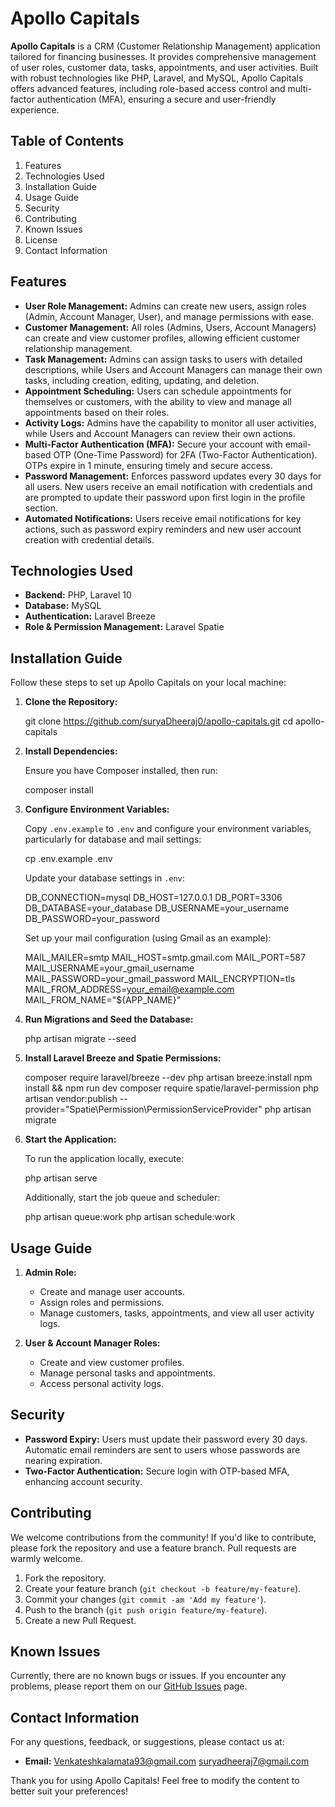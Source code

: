 # Apollo Capitals

**Apollo Capitals** is a CRM (Customer Relationship Management) application tailored for financing businesses. It provides comprehensive management of user roles, customer data, tasks, appointments, and user activities. Built with robust technologies like PHP, Laravel, and MySQL, Apollo Capitals offers advanced features, including role-based access control and multi-factor authentication (MFA), ensuring a secure and user-friendly experience.

## Table of Contents

1. Features
2. Technologies Used
3. Installation Guide
4. Usage Guide
5. Security
6. Contributing
7. Known Issues
8. License
9. Contact Information

## Features

- **User Role Management:** Admins can create new users, assign roles (Admin, Account Manager, User), and manage permissions with ease.
- **Customer Management:** All roles (Admins, Users, Account Managers) can create and view customer profiles, allowing efficient customer relationship management.
- **Task Management:** Admins can assign tasks to users with detailed descriptions, while Users and Account Managers can manage their own tasks, including creation, editing, updating, and deletion.
- **Appointment Scheduling:** Users can schedule appointments for themselves or customers, with the ability to view and manage all appointments based on their roles.
- **Activity Logs:** Admins have the capability to monitor all user activities, while Users and Account Managers can review their own actions.
- **Multi-Factor Authentication (MFA):** Secure your account with email-based OTP (One-Time Password) for 2FA (Two-Factor Authentication). OTPs expire in 1 minute, ensuring timely and secure access.
- **Password Management:** Enforces password updates every 30 days for all users. New users receive an email notification with credentials and are prompted to update their password upon first login in the profile section.
- **Automated Notifications:** Users receive email notifications for key actions, such as password expiry reminders and new user account creation with credential details.

## Technologies Used

- **Backend:** PHP, Laravel 10
- **Database:** MySQL
- **Authentication:** Laravel Breeze
- **Role & Permission Management:** Laravel Spatie

## Installation Guide

Follow these steps to set up Apollo Capitals on your local machine:

1. **Clone the Repository:**


   git clone https://github.com/suryaDheeraj0/apollo-capitals.git
   cd apollo-capitals
 

2. **Install Dependencies:**

   Ensure you have Composer installed, then run:


   composer install
  

3. **Configure Environment Variables:**

   Copy `.env.example` to `.env` and configure your environment variables, particularly for database and mail settings:

   cp .env.example .env


   Update your database settings in `.env`:


   DB_CONNECTION=mysql
   DB_HOST=127.0.0.1
   DB_PORT=3306
   DB_DATABASE=your_database
   DB_USERNAME=your_username
   DB_PASSWORD=your_password
 

   Set up your mail configuration (using Gmail as an example):


   MAIL_MAILER=smtp
   MAIL_HOST=smtp.gmail.com
   MAIL_PORT=587
   MAIL_USERNAME=your_gmail_username
   MAIL_PASSWORD=your_gmail_password
   MAIL_ENCRYPTION=tls
   MAIL_FROM_ADDRESS=your_email@example.com
   MAIL_FROM_NAME="${APP_NAME}"


4. **Run Migrations and Seed the Database:**


   php artisan migrate --seed
 

5. **Install Laravel Breeze and Spatie Permissions:**


   composer require laravel/breeze --dev
   php artisan breeze:install
   npm install && npm run dev
   composer require spatie/laravel-permission
   php artisan vendor:publish --provider="Spatie\Permission\PermissionServiceProvider"
   php artisan migrate
   

6. **Start the Application:**

   To run the application locally, execute:

  
   php artisan serve
 

   Additionally, start the job queue and scheduler:

  
   php artisan queue:work
   php artisan schedule:work
 

## Usage Guide

1. **Admin Role:**
   - Create and manage user accounts.
   - Assign roles and permissions.
   - Manage customers, tasks, appointments, and view all user activity logs.

2. **User & Account Manager Roles:**
   - Create and view customer profiles.
   - Manage personal tasks and appointments.
   - Access personal activity logs.

## Security

- **Password Expiry:** Users must update their password every 30 days. Automatic email reminders are sent to users whose passwords are nearing expiration.
- **Two-Factor Authentication:** Secure login with OTP-based MFA, enhancing account security.

## Contributing

We welcome contributions from the community! If you'd like to contribute, please fork the repository and use a feature branch. Pull requests are warmly welcome.

1. Fork the repository.
2. Create your feature branch (`git checkout -b feature/my-feature`).
3. Commit your changes (`git commit -am 'Add my feature'`).
4. Push to the branch (`git push origin feature/my-feature`).
5. Create a new Pull Request.

## Known Issues

Currently, there are no known bugs or issues. If you encounter any problems, please report them on our [GitHub Issues](https://github.com/suryaDheeraj0/apollo-capitals/issues) page.


## Contact Information

For any questions, feedback, or suggestions, please contact us at:

- **Email:** 
Venkateshkalamata93@gmail.com
suryadheeraj7@gmail.com

Thank you for using Apollo Capitals!
Feel free to modify the content to better suit your preferences!